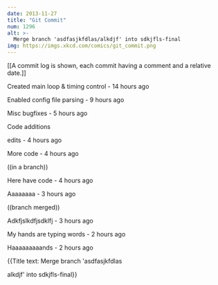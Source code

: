 ```yaml
---
date: 2013-11-27
title: "Git Commit"
num: 1296
alt: >-
  Merge branch 'asdfasjkfdlas/alkdjf' into sdkjfls-final
img: https://imgs.xkcd.com/comics/git_commit.png
---
```

[[A commit log is shown, each commit having a comment and a relative date.]]

Created main loop & timing control - 14 hours ago

Enabled config file parsing - 9 hours ago

Misc bugfixes - 5 hours ago

Code additions

edits - 4 hours ago

More code - 4 hours ago

((in a branch))

Here have code - 4 hours ago

Aaaaaaaa - 3 hours ago

((branch merged))

Adkfjslkdfjsdklfj - 3 hours ago

My hands are typing words - 2 hours ago

Haaaaaaaaands - 2 hours ago

{{Title text: Merge branch 'asdfasjkfdlas

alkdjf' into sdkjfls-final}}
